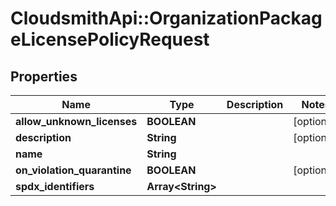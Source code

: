 # CloudsmithApi::OrganizationPackageLicensePolicyRequest

## Properties
Name | Type | Description | Notes
------------ | ------------- | ------------- | -------------
**allow_unknown_licenses** | **BOOLEAN** |  | [optional] 
**description** | **String** |  | [optional] 
**name** | **String** |  | 
**on_violation_quarantine** | **BOOLEAN** |  | [optional] 
**spdx_identifiers** | **Array&lt;String&gt;** |  | 


